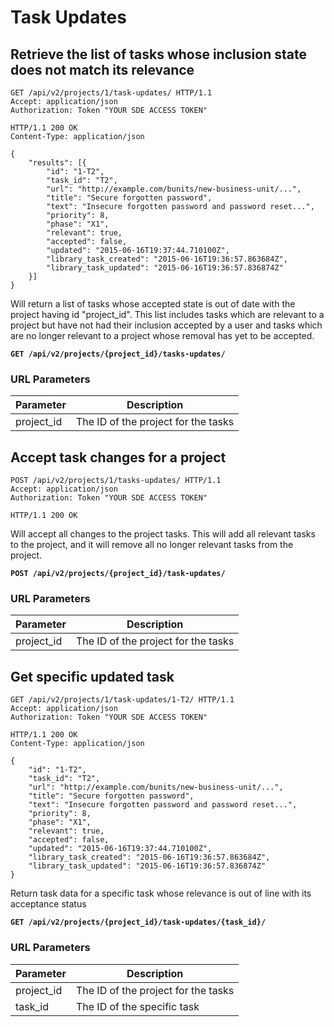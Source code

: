 # Task Updates

## Retrieve the list of tasks whose inclusion state does not match its relevance

```http
GET /api/v2/projects/1/task-updates/ HTTP/1.1
Accept: application/json
Authorization: Token "YOUR SDE ACCESS TOKEN"
```

```http
HTTP/1.1 200 OK
Content-Type: application/json

{
    "results": [{
        "id": "1-T2",
        "task_id": "T2",
        "url": "http://example.com/bunits/new-business-unit/...",
        "title": "Secure forgotten password",
        "text": "Insecure forgotten password and password reset...",
        "priority": 8,
        "phase": "X1",
        "relevant": true,
        "accepted": false,
        "updated": "2015-06-16T19:37:44.710100Z",
        "library_task_created": "2015-06-16T19:36:57.863684Z",
        "library_task_updated": "2015-06-16T19:36:57.836874Z"
    }]
}
```

Will return a list of tasks whose accepted state is out of date with the project
having id "project_id". This list includes tasks which are relevant to a project
but have not had their inclusion accepted by a user and tasks which
are no longer relevant to a project whose removal has yet to be accepted.

**`GET /api/v2/projects/{project_id}/tasks-updates/`**

### URL Parameters

Parameter  | Description
---------- | ------------
project_id | The ID of the project for the tasks










## Accept task changes for a project

```http
POST /api/v2/projects/1/tasks-updates/ HTTP/1.1
Accept: application/json
Authorization: Token "YOUR SDE ACCESS TOKEN"
```

```http
HTTP/1.1 200 OK
```

Will accept all changes to the project tasks. This will add all relevant tasks
to the project, and it will remove all no longer relevant tasks from the project.

**`POST /api/v2/projects/{project_id}/task-updates/`**

### URL Parameters

Parameter  | Description
---------- | ------------
project_id | The ID of the project for the tasks










## Get specific updated task

```http
GET /api/v2/projects/1/task-updates/1-T2/ HTTP/1.1
Accept: application/json
Authorization: Token "YOUR SDE ACCESS TOKEN"
```

```http
HTTP/1.1 200 OK
Content-Type: application/json

{
    "id": "1-T2",
    "task_id": "T2",
    "url": "http://example.com/bunits/new-business-unit/...",
    "title": "Secure forgotten password",
    "text": "Insecure forgotten password and password reset...",
    "priority": 8,
    "phase": "X1",
    "relevant": true,
    "accepted": false,
    "updated": "2015-06-16T19:37:44.710100Z",
    "library_task_created": "2015-06-16T19:36:57.863684Z",
    "library_task_updated": "2015-06-16T19:36:57.836874Z"
}
```

Return task data for a specific task whose relevance is out of line with its
acceptance status

**`GET /api/v2/projects/{project_id}/task-updates/{task_id}/`**

### URL Parameters

Parameter  | Description
---------- | ------------
project_id | The ID of the project for the tasks
task_id    | The ID of the specific task
